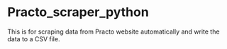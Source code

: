 # Practo_scraper_python
This is for scraping data from Practo website automatically and write the data to a CSV file.
